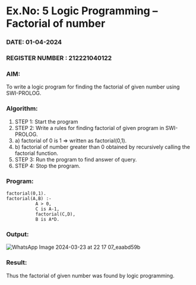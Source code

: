 # Ex.No: 5   Logic Programming – Factorial of number   
### DATE: 01-04-2024                                                                  
### REGISTER NUMBER : 212221040122
### AIM: 
To  write  a logic program for finding the factorial of given number using SWI-PROLOG. 
### Algorithm:
1. STEP 1: Start the program
2. STEP 2:  Write a rules for finding factorial of given program in SWI-PROLOG.
3.   a)	factorial of 0 is 1 => written as factorial(0,1).
4.   b)	factorial of number greater than 0 obtained by recursively calling the factorial    function.
5. STEP 3: Run the program  to find answer of  query.
6. STEP 4: Stop the program.

### Program:
```
factorial(0,1).
factorial(A,B) :-  
           A > 0, 
           C is A-1,
           factorial(C,D),
           B is A*D.
```

### Output:

![WhatsApp Image 2024-03-23 at 22 17 07_eaabd59b](https://github.com/Poojariyaa/AI_Lab_2023-24/assets/127511817/fde36328-b570-4996-9282-40f8a6c61fd9)

### Result:
Thus the factorial of given number was found by logic programming. 

